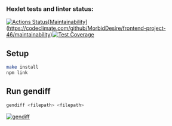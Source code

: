 ### Hexlet tests and linter status:

[![Actions Status](https://github.com/MorbidDesire/frontend-project-46/workflows/hexlet-check/badge.svg)](https://github.com/MorbidDesire/frontend-project-46/actions)[[Maintainability](https://api.codeclimate.com/v1/badges/94792f73bd793c9c9b37/maintainability)](https://codeclimate.com/github/MorbidDesire/frontend-project-46/maintainability)[![Test Coverage](https://api.codeclimate.com/v1/badges/94792f73bd793c9c9b37/test_coverage)](https://codeclimate.com/github/MorbidDesire/frontend-project-46/test_coverage)

## Setup

```bash
make install
npm link
```

## Run gendiff

```bash
gendiff <filepath> <filepath>
```

[![gendiff](https://asciinema.org/a/VlgKVSRDhfe2VhivcoXifVBEx.svg)](https://asciinema.org/a/VlgKVSRDhfe2VhivcoXifVBEx)
